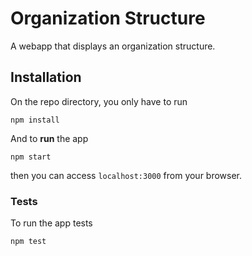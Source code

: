# Organization Structure
A webapp that displays an organization structure.

## Installation
On the repo directory, you only have to run

    npm install
    
And to **run** the app

    npm start
  
then you can access `localhost:3000` from your browser.

### Tests
To run the app tests

    npm test
